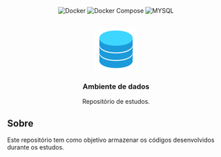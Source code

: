 <div align="center">



![Docker](https://img.shields.io/badge/Docker-2496ED?style=for-the-badge&logo=docker&logoColor=white)
![Docker Compose](https://img.shields.io/badge/Docker_Compose-2496ED?style=for-the-badge&logo=docker&logoColor=white)
![MYSQL](https://img.shields.io/badge/MYSQL-4479A1?style=for-the-badge&logo=mysql&logoColor=white)

</div>

<br />
<div align="center">
  <a href="">
    <img src="imagens-readme/image.png" alt="Logo" style="width:100px">
  </a>

  <h3 align="center">Ambiente de dados</h3>

  <p align="center">
    Repositório de estudos.
    <br />
   
    
  </p>
</div>

## Sobre

Este repositório tem como objetivo armazenar os códigos desenvolvidos durante os estudos.
